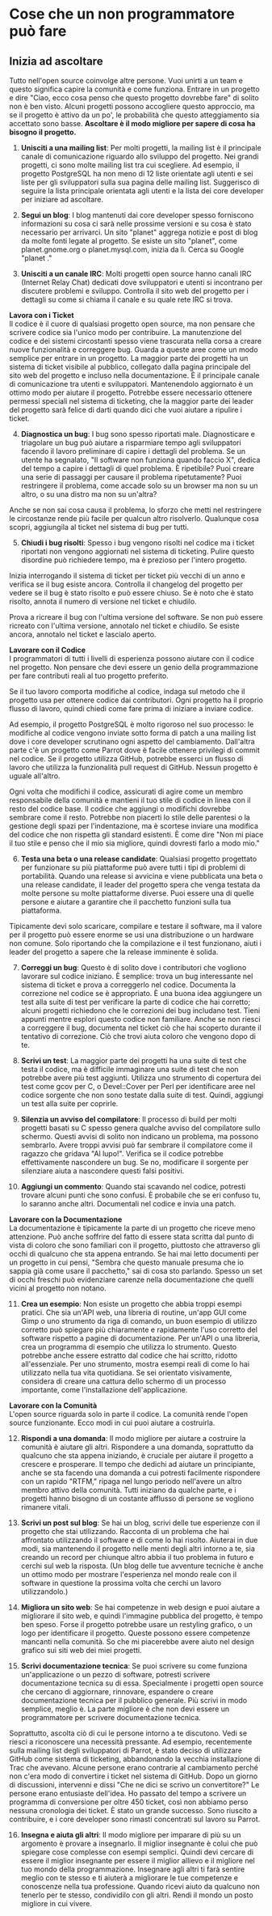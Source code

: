 # Cose che un non programmatore può fare
## Inizia ad ascoltare

Tutto nell'open source coinvolge altre persone.
Vuoi unirti a un team e questo significa capire la comunità e come funziona.
Entrare in un progetto e dire "Ciao, ecco cosa penso che questo progetto dovrebbe fare" di solito non è ben visto.
Alcuni progetti possono accogliere questo approccio, ma se il progetto è attivo da un po', le probabilità che questo atteggiamento sia accettato sono basse.
**Ascoltare è il modo migliore per sapere di cosa ha bisogno il progetto.**

1. **Unisciti a una mailing list**: Per molti progetti, la mailing list è il principale canale di comunicazione riguardo allo sviluppo del progetto.
Nei grandi progetti, ci sono molte mailing list tra cui scegliere.
Ad esempio, il progetto PostgreSQL ha non meno di 12 liste orientate agli utenti e sei liste per gli sviluppatori sulla sua pagina delle mailing list.
Suggerisco di seguire la lista principale orientata agli utenti e la lista dei core developer per iniziare ad ascoltare.

2. **Segui un blog**: I blog mantenuti dai core developer spesso forniscono informazioni su cosa ci sarà nelle prossime versioni e su cosa è stato necessario per arrivarci. Un sito "planet" aggrega notizie e post di blog da molte fonti legate al progetto. Se esiste un sito "planet", come planet.gnome.org o planet.mysql.com, inizia da lì. Cerca su Google "planet <nomedelprogetto>."

3. **Unisciti a un canale IRC**: Molti progetti open source hanno canali IRC (Internet Relay Chat) dedicati dove sviluppatori e utenti si incontrano per discutere problemi e sviluppo.
Controlla il sito web del progetto per i dettagli su come si chiama il canale e su quale rete IRC si trova.

**Lavora con i Ticket**  
Il codice è il cuore di qualsiasi progetto open source, ma non pensare che scrivere codice sia l'unico modo per contribuire.
La manutenzione del codice e dei sistemi circostanti spesso viene trascurata nella corsa a creare nuove funzionalità e correggere bug.
Guarda a queste aree come un modo semplice per entrare in un progetto.
La maggior parte dei progetti ha un sistema di ticket visibile al pubblico, collegato dalla pagina principale del sito web del progetto e incluso nella documentazione.
È il principale canale di comunicazione tra utenti e sviluppatori. Mantenendolo aggiornato è un ottimo modo per aiutare il progetto.
Potrebbe essere necessario ottenere permessi speciali nel sistema di ticketing, che la maggior parte dei leader del progetto sarà felice di darti quando dici che vuoi aiutare a ripulire i ticket.

4. **Diagnostica un bug**: I bug sono spesso riportati male.
Diagnosticare e triagolare un bug può aiutare a risparmiare tempo agli sviluppatori facendo il lavoro preliminare di capire i dettagli del problema.
Se un utente ha segnalato, "Il software non funziona quando faccio X", dedica del tempo a capire i dettagli di quel problema.
È ripetibile? Puoi creare una serie di passaggi per causare il problema ripetutamente? Puoi restringere il problema, come accade solo su un browser ma non su un altro, o su una distro ma non su un'altra?

Anche se non sai cosa causa il problema, lo sforzo che metti nel restringere le circostanze rende più facile per qualcun altro risolverlo.
Qualunque cosa scopri, aggiungila al ticket nel sistema di bug per tutti.

5. **Chiudi i bug risolti**: Spesso i bug vengono risolti nel codice ma i ticket riportati non vengono aggiornati nel sistema di ticketing.
Pulire questo disordine può richiedere tempo, ma è prezioso per l'intero progetto.

Inizia interrogando il sistema di ticket per ticket più vecchi di un anno e verifica se il bug esiste ancora.
Controlla il changelog del progetto per vedere se il bug è stato risolto e può essere chiuso.
Se è noto che è stato risolto, annota il numero di versione nel ticket e chiudilo.

Prova a ricreare il bug con l'ultima versione del software.
Se non può essere ricreato con l'ultima versione, annotalo nel ticket e chiudilo.
Se esiste ancora, annotalo nel ticket e lascialo aperto.

**Lavorare con il Codice**  
I programmatori di tutti i livelli di esperienza possono aiutare con il codice nel progetto.
Non pensare che devi essere un genio della programmazione per fare contributi reali al tuo progetto preferito.

Se il tuo lavoro comporta modifiche al codice, indaga sul metodo che il progetto usa per ottenere codice dai contributori.
Ogni progetto ha il proprio flusso di lavoro, quindi chiedi come fare prima di iniziare a inviare codice.

Ad esempio, il progetto PostgreSQL è molto rigoroso nel suo processo: le modifiche al codice vengono inviate sotto forma di patch a una mailing list dove i core developer scrutinano ogni aspetto del cambiamento. Dall'altra parte c'è un progetto come Parrot dove è facile ottenere privilegi di commit nel codice. Se il progetto utilizza GitHub, potrebbe esserci un flusso di lavoro che utilizza la funzionalità pull request di GitHub. Nessun progetto è uguale all'altro.

Ogni volta che modifichi il codice, assicurati di agire come un membro responsabile della comunità e mantieni il tuo stile di codice in linea con il resto del codice base. Il codice che aggiungi o modifichi dovrebbe sembrare come il resto. Potrebbe non piacerti lo stile delle parentesi o la gestione degli spazi per l'indentazione, ma è scortese inviare una modifica del codice che non rispetta gli standard esistenti. È come dire "Non mi piace il tuo stile e penso che il mio sia migliore, quindi dovresti farlo a modo mio."

6. **Testa una beta o una release candidate**: Qualsiasi progetto progettato per funzionare su più piattaforme può avere tutti i tipi di problemi di portabilità.
Quando una release si avvicina e viene pubblicata una beta o una release candidate, il leader del progetto spera che venga testata da molte persone su molte piattaforme diverse.
Puoi essere una di quelle persone e aiutare a garantire che il pacchetto funzioni sulla tua piattaforma.

Tipicamente devi solo scaricare, compilare e testare il software, ma il valore per il progetto può essere enorme se usi una distribuzione o un hardware non comune.
Solo riportando che la compilazione e il test funzionano, aiuti i leader del progetto a sapere che la release imminente è solida.

7. **Correggi un bug**: Questo è di solito dove i contributori che vogliono lavorare sul codice iniziano.
È semplice: trova un bug interessante nel sistema di ticket e prova a correggerlo nel codice.
Documenta la correzione nel codice se è appropriato.
È una buona idea aggiungere un test alla suite di test per verificare la parte di codice che hai corretto; alcuni progetti richiedono che le correzioni dei bug includano test. Tieni appunti mentre esplori questo codice non familiare. Anche se non riesci a correggere il bug, documenta nel ticket ciò che hai scoperto durante il tentativo di correzione. Ciò che trovi aiuta coloro che vengono dopo di te.

8. **Scrivi un test**: La maggior parte dei progetti ha una suite di test che testa il codice, ma è difficile immaginare una suite di test che non potrebbe avere più test aggiunti.
Utilizza uno strumento di copertura dei test come gcov per C, o Devel::Cover per Perl per identificare aree nel codice sorgente che non sono testate dalla suite di test.
Quindi, aggiungi un test alla suite per coprirle.

9. **Silenzia un avviso del compilatore**: Il processo di build per molti progetti basati su C spesso genera qualche avviso del compilatore sullo schermo.
Questi avvisi di solito non indicano un problema, ma possono sembrarlo.
Avere troppi avvisi può far sembrare il compilatore come il ragazzo che gridava "Al lupo!".
Verifica se il codice potrebbe effettivamente nascondere un bug. Se no, modificare il sorgente per silenziare aiuta a nascondere questi falsi positivi.

10. **Aggiungi un commento**:
Quando stai scavando nel codice, potresti trovare alcuni punti che sono confusi.
È probabile che se eri confuso tu, lo saranno anche altri. Documentali nel codice e invia una patch.

**Lavorare con la Documentazione**  
La documentazione è tipicamente la parte di un progetto che riceve meno attenzione.
Può anche soffrire del fatto di essere stata scritta dal punto di vista di coloro che sono familiari con il progetto, piuttosto che attraverso gli occhi di qualcuno che sta appena entrando.
Se hai mai letto documenti per un progetto in cui pensi, "Sembra che questo manuale presuma che io sappia già come usare il pacchetto," sai di cosa sto parlando.
Spesso un set di occhi freschi può evidenziare carenze nella documentazione che quelli vicini al progetto non notano.



11. **Crea un esempio**: Non esiste un progetto che abbia troppi esempi pratici.
Che sia un'API web, una libreria di routine, un'app GUI come Gimp o uno strumento da riga di comando,
un buon esempio di utilizzo corretto può spiegare più chiaramente e rapidamente l'uso corretto del software rispetto a pagine di documentazione.
Per un'API o una libreria, crea un programma di esempio che utilizza lo strumento. Questo potrebbe anche essere estratto dal codice che hai scritto, ridotto all'essenziale.
Per uno strumento, mostra esempi reali di come lo hai utilizzato nella tua vita quotidiana. Se sei orientato visivamente,
considera di creare una cattura dello schermo di un processo importante, come l'installazione dell'applicazione.

**Lavorare con la Comunità**  
L'open source riguarda solo in parte il codice. La comunità rende l'open source funzionante. Ecco modi in cui puoi aiutare a costruirla.

12. **Rispondi a una domanda**: Il modo migliore per aiutare a costruire la comunità è aiutare gli altri.
Rispondere a una domanda, soprattutto da qualcuno che sta appena iniziando, è cruciale per aiutare il progetto a crescere e prosperare.
Il tempo che dedichi ad aiutare un principiante, anche se sta facendo una domanda a cui potresti facilmente rispondere con un rapido "RTFM," ripaga nel lungo periodo nell'avere un altro membro attivo della comunità.
Tutti iniziano da qualche parte, e i progetti hanno bisogno di un costante afflusso di persone se vogliono rimanere vitali.

13. **Scrivi un post sul blog**:
Se hai un blog, scrivi delle tue esperienze con il progetto che stai utilizzando.
Racconta di un problema che hai affrontato utilizzando il software e di come lo hai risolto.
Aiuterai in due modi, sia mantenendo il progetto nelle menti degli altri intorno a te,
sia creando un record per chiunque altro abbia il tuo problema in futuro e cerchi sul web la risposta.
(Un blog delle tue avventure tecniche è anche un ottimo modo per mostrare l'esperienza nel mondo reale con il software in questione la prossima volta che cerchi un lavoro utilizzandolo.)

14. **Migliora un sito web**:
Se hai competenze in web design e puoi aiutare a migliorare il sito web, e quindi l'immagine pubblica del progetto, è tempo ben speso.
Forse il progetto potrebbe usare un restyling grafico, o un logo per identificare il progetto.
Queste possono essere competenze mancanti nella comunità. So che mi piacerebbe avere aiuto nel design grafico sui siti web dei miei progetti.
  
15. **Scrivi documentazione tecnica**:
Se puoi scrivere su come funziona un'applicazione o un pezzo di software, potresti scrivere documentazione tecnica su di essa. Specialmente i progetti open source che cercano di aggiornare, rinnovare, espandere o creare documentazione tecnica per il pubblico generale. Più scrivi in modo semplice, meglio è. La parte migliore è che non devi essere un programmatore per scrivere documentazione tecnica.

Soprattutto, ascolta ciò di cui le persone intorno a te discutono. Vedi se riesci a riconoscere una necessità pressante. Ad esempio, recentemente sulla mailing list degli sviluppatori di Parrot, è stato deciso di utilizzare GitHub come sistema di ticketing, abbandonando la vecchia installazione di Trac che avevano. Alcune persone erano contrarie al cambiamento perché non c'era modo di convertire i ticket nel sistema di GitHub. Dopo un giorno di discussioni, intervenni e dissi "Che ne dici se scrivo un convertitore?" Le persone erano entusiaste dell'idea. Ho passato del tempo a scrivere un programma di conversione per oltre 450 ticket, così non abbiamo perso nessuna cronologia dei ticket. È stato un grande successo. Sono riuscito a contribuire, e i core developer sono rimasti concentrati sul lavoro su Parrot.

16. **Insegna e aiuta gli altri**:
Il modo migliore per imparare di più su un argomento è provare a insegnarlo.
Il miglior insegnante è colui che può spiegare cose complesse con esempi semplici. Quindi devi cercare di essere il miglior insegnante per essere il miglior allievo e il migliore nel tuo mondo della programmazione. Insegnare agli altri ti farà sentire meglio con te stesso e ti aiuterà a migliorare le tue competenze e conoscenze nella tua professione. Quando ricevi aiuto da qualcuno non tenerlo per te stesso, condividilo con gli altri. Rendi il mondo un posto migliore in cui vivere.